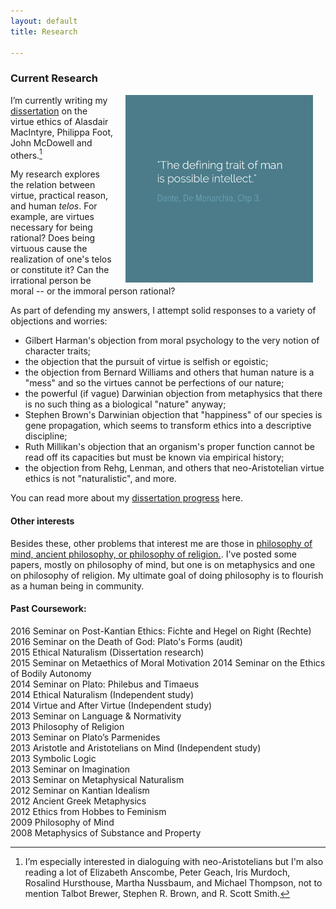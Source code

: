 ```yaml
---
layout: default
title: Research

--- 
```


### Current Research

<img src="/img/possibleintellect.png" alt="dante-intellect" align="right" hspace="20" height="300" width="300">

I’m currently writing my [dissertation](/phd) on the virtue ethics of Alasdair MacIntyre, Philippa Foot, John McDowell and others.[^1]

[^1]:I’m especially interested in dialoguing with neo-Aristotelians but I'm also reading a lot of Elizabeth Anscombe, Peter Geach, Iris Murdoch, Rosalind Hursthouse, Martha Nussbaum, and Michael Thompson, not to mention Talbot Brewer, Stephen R. Brown, and R. Scott Smith.

My research explores the relation between virtue, practical reason, and human *telos*. For example, are virtues necessary for being rational? Does being virtuous cause the realization of one's telos or constitute it? Can the irrational person be moral -- or the immoral person rational? 

As part of defending my answers, I attempt solid responses to a variety of objections and worries: 

* Gilbert Harman's objection from moral psychology to the very notion of character traits; 
* the objection that the pursuit of virtue is selfish or egoistic; 
* the objection from Bernard Williams and others that human nature is a "mess" and so the virtues cannot be perfections of our nature; 
* the powerful (if vague) Darwinian objection from metaphysics that there is no such thing as a biological "nature" anyway; 
* Stephen Brown's Darwinian objection that "happiness" of our species is gene propagation, which seems to transform ethics into a descriptive discipline; 
* Ruth Millikan's objection that an organism's proper function cannot be read off its capacities but must be known via empirical history; 
* the objection from Rehg, Lenman, and others that neo-Aristotelian virtue ethics is not "naturalistic", and more.

You can read more about my [dissertation progress](/phd) here.

#### Other interests ###

Besides these, other problems that interest me are those in [philosophy of mind, ancient philosophy, or philosophy of religion.](https://uky.academia.edu/KeithBuhler). I've posted some papers, mostly on philosophy of mind, but one is on metaphysics and one on philosophy of religion. My ultimate goal of doing philosophy is to flourish as a human being in community.


#### Past Coursework: 
2016 Seminar on Post-Kantian Ethics: Fichte and Hegel on Right (Rechte)  
2016 Seminar on the Death of God: Plato's Forms (audit)  
2015 Ethical Naturalism (Dissertation research)  
2015 Seminar on Metaethics of Moral Motivation
2014 Seminar on the Ethics of Bodily Autonomy   
2014 Seminar on Plato: Philebus and Timaeus  
2014 Ethical Naturalism (Independent study)  
2014 Virtue and After Virtue (Independent study)  
2013 Seminar on Language & Normativity   
2013 Philosophy of Religion  
2013 Seminar on Plato’s Parmenides  
2013 Aristotle and Aristotelians on Mind (Independent study)  
2013 Symbolic Logic  
2013 Seminar on Imagination    
2013 Seminar on Metaphysical Naturalism  
2012 Seminar on Kantian Idealism  
2012 Ancient Greek Metaphysics  
2012 Ethics from Hobbes to Feminism  
2009 Philosophy of Mind  
2008 Metaphysics of Substance and Property  

<sup> <a href="#ref1"></a> 

